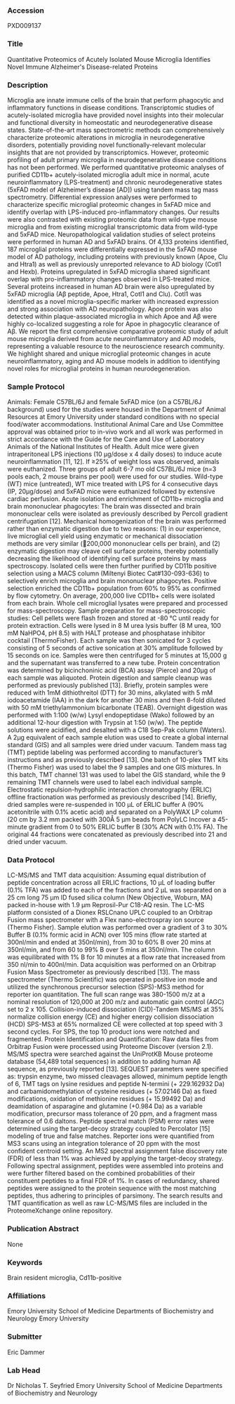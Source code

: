 ### Accession
PXD009137

### Title
Quantitative Proteomics of Acutely Isolated Mouse Microglia Identifies Novel Immune Alzheimer's Disease-related Proteins

### Description
Microglia are innate immune cells of the brain that perform phagocytic and inflammatory functions in disease conditions. Transcriptomic studies of acutely-isolated microglia have provided novel insights into their molecular and functional diversity in homeostatic and neurodegenerative disease states. State-of-the-art mass spectrometric methods can comprehensively characterize proteomic alterations in microglia in neurodegenerative disorders, potentially providing novel functionally-relevant molecular insights that are not provided by transcriptomics. However, proteomic profiling of adult primary microglia in neurodegenerative disease conditions has not been performed. We performed quantitative proteomic analyses of purified CD11b+ acutely-isolated microglia adult mice in normal, acute neuroinflammatory (LPS-treatment) and chronic neurodegenerative states (5xFAD model of Alzheimer’s disease [AD]) using tandem mass tag mass spectrometry. Differential expression analyses were performed to characterize specific microglial proteomic changes in 5xFAD mice and identify overlap with LPS-induced pro-inflammatory changes. Our results were also contrasted with existing proteomic data from wild-type mouse microglia and from existing microglial transcriptomic data from wild-type and 5xFAD mice. Neuropathological validation studies of select proteins were performed in human AD and 5xFAD brains. Of 4,133 proteins identified, 187 microglial proteins were differentially expressed in the 5xFAD mouse model of AD pathology, including proteins with previously known (Apoe, Clu and Htra1) as well as previously unreported relevance to AD biology (Cotl1 and Hexb). Proteins upregulated in 5xFAD microglia shared significant overlap with pro-inflammatory changes observed in LPS-treated mice. Several proteins increased in human AD brain were also upregulated by 5xFAD microglia (Aβ peptide, Apoe, Htra1, Cotl1 and Clu). Cotl1 was identified as a novel microglia-specific marker with increased expression and strong association with AD neuropathology. Apoe protein was also detected within plaque-associated microglia in which Apoe and Aβ were highly co-localized suggesting a role for Apoe in phagocytic clearance of Aβ. We report the first comprehensive comparative proteomic study of adult mouse microglia derived from acute neuroinflammatory and AD models, representing a valuable resource to the neuroscience research community. We highlight shared and unique microglial proteomic changes in acute neuroinflammatory, aging and AD mouse models in addition to identifying novel roles for microglial proteins in human neurodegeneration.

### Sample Protocol
Animals: Female C57BL/6J and female 5xFAD mice (on a C57BL/6J background) used for the studies were housed in the Department of Animal Resources at Emory University under standard conditions with no special food/water accommodations. Institutional Animal Care and Use Committee approval was obtained prior to in-vivo work and all work was performed in strict accordance with the Guide for the Care and Use of Laboratory Animals of the National Institutes of Health. Adult mice were given intraperitoneal LPS injections (10 µg/dose x 4 daily doses) to induce acute neuroinflammation [11, 12]. If ≥25% of weight loss was observed, animals were euthanized. Three groups of adult 6-7 mo old C57BL/6J mice (n=3 pools each, 2 mouse brains per pool) were used for our studies. Wild-type (WT) mice (untreated), WT mice treated with LPS for 4 consecutive days (IP, 20µg/dose) and 5xFAD mice were euthanized followed by extensive cardiac perfusion. Acute isolation and enrichment of CD11b+ microglia and brain mononuclear phagocytes: The brain was dissected and brain mononuclear cells were isolated as previously described by Percoll gradient centrifugation [12]. Mechanical homogenization of the brain was performed rather than enzymatic digestion due to two reasons: (1) in our experience, live microglial cell yield using enzymatic or mechanical dissociation methods are very similar (200,000 mononuclear cells per brain), and (2) enzymatic digestion may cleave cell surface proteins, thereby potentially decreasing the likelihood of identifying cell surface proteins by mass spectroscopy. Isolated cells were then further purified by CD11b positive selection using a MACS column (Miltenyi Biotec Cat#130-093-636) to selectively enrich microglia and brain mononuclear phagocytes. Positive selection enriched the CD11b+ population from 60% to 95% as confirmed by flow cytometry. On average, 200,000 live CD11b+ cells were isolated from each brain. Whole cell microglial lysates were prepared and processed for mass-spectroscopy. Sample preparation for mass-spectroscopic studies: Cell pellets were flash frozen and stored at -80 °C until ready for protein extraction. Cells were lysed in 8 M urea lysis buffer (8 M urea, 100 mM NaHPO4, pH 8.5) with HALT protease and phosphatase inhibitor cocktail (ThermoFisher). Each sample was then sonicated for 3 cycles consisting of 5 seconds of active sonication at 30% amplitude followed by 15 seconds on ice. Samples were then centrifuged for 5 minutes at 15,000 g and the supernatant was transferred to a new tube. Protein concentration was determined by bicinchoninic acid (BCA) assay (Pierce) and 20µg of each sample was aliquoted.  Protein digestion and sample cleanup was performed as previously published [13].  Briefly, protein samples were reduced with 1mM dithiothreitol (DTT) for 30 mins, alkylated with 5 mM iodoacetamide (IAA) in the dark for another 30 mins and then 8-fold diluted with 50 mM triethylammonium bicarbonate (TEAB). Overnight digestion was performed with 1:100 (w/w) Lysyl endopeptidase (Wako) followed by an additional 12-hour digestion with Trypsin at 1:50 (w/w). The peptide solutions were acidified, and desalted with a C18 Sep-Pak column (Waters).  A 2µg equivalent of each sample elution was used to create a global internal standard (GIS) and all samples were dried under vacuum.  Tandem mass tag (TMT) peptide labeling was performed according to manufacturer’s instructions and as previously described [13]. One batch of 10-plex TMT kits (Thermo Fisher) was used to label the 9 samples and one GIS mixtures. In this batch, TMT channel 131 was used to label the GIS standard, while the 9 remaining TMT channels were used to label each individual sample. Electrostatic repulsion-hydrophilic interaction chromatography (ERLIC) offline fractionation was performed as previously described [14]. Briefly, dried samples were re-suspended in 100 µL of ERLIC buffer A (90% acetonitrile with 0.1% acetic acid) and separated on a PolyWAX LP column (20 cm by 3.2 mm packed with 300Å 5 µm beads from PolyLC Incover a 45-minute gradient from 0 to 50% ERLIC buffer B (30% ACN with 0.1% FA). The original 44 fractions were concatenated as previously described into 21 and dried under vacuum.

### Data Protocol
LC-MS/MS and TMT data acquisition: Assuming equal distribution of peptide concentration across all ERLIC fractions, 10 µL of loading buffer (0.1% TFA) was added to each of the fractions and 2 µL was separated on a 25 cm long 75 µm ID fused silica column (New Objective, Woburn, MA) packed in-house with 1.9 µm Reprosil-Pur C18-AQ resin.  The LC-MS platform consisted of a Dionex RSLCnano UPLC coupled to an Orbitrap Fusion mass spectrometer with a Flex nano-electrospray ion source (Thermo Fisher). Sample elution was performed over a gradient of 3 to 30% Buffer B (0.1% formic acid in ACN) over 105 mins (flow rate started at 300nl/min and ended at 350nl/min), from 30 to 60% B over 20 mins at 350nl/min, and from 60 to 99% B over 5 mins at 350nl/min.  The column was equilibrated with 1% B for 10 minutes at a flow rate that increased from 350 nl/min to 400nl/min. Data acquisition was performed on an Orbitrap Fusion Mass Spectrometer as previously described [13]. The mass spectrometer (Thermo Scientific) was operated in positive ion mode and utilized the synchronous precursor selection (SPS)-MS3 method for reporter ion quantitation. The full scan range was 380-1500 m/z at a nominal resolution of 120,000 at 200 m/z and automatic gain control (AGC) set to 2 x 105. Collision-induced dissociation (CID)-Tandem MS/MS at 35% normalize collision energy (CE) and higher energy collision dissociation (HCD) SPS-MS3 at 65% normalized CE   were collected at top speed with 3 second cycles.  For SPS, the top 10 product ions were notched and fragmented.  Protein Identification and Quantification: Raw data files from Orbitrap Fusion were processed using Proteome Discover (version 2.1). MS/MS spectra were searched against the UniProtKB Mouse proteome database (54,489 total sequences) in addition to adding human Aβ sequence, as previously reported [13]. SEQUEST parameters were specified as: trypsin enzyme, two missed cleavages allowed, minimum peptide length of 6, TMT tags on lysine residues and peptide N-termini (+ 229.162932 Da) and carbamidomethylation of cysteine residues (+ 57.02146 Da) as fixed modifications, oxidation of methionine residues (+ 15.99492 Da) and deamidation of asparagine and glutamine (+0.984 Da) as a variable modification, precursor mass tolerance of 20 ppm, and a fragment mass tolerance of 0.6 daltons. Peptide spectral match (PSM) error rates were determined using the target-decoy strategy coupled to Percolator [15] modeling of true and false matches. Reporter ions were quantified from MS3 scans using an integration tolerance of 20 ppm with the most confident centroid setting. An MS2 spectral assignment false discovery rate (FDR) of less than 1% was achieved by applying the target-decoy strategy. Following spectral assignment, peptides were assembled into proteins and were further filtered based on the combined probabilities of their constituent peptides to a final FDR of 1%. In cases of redundancy, shared peptides were assigned to the protein sequence with the most matching peptides, thus adhering to principles of parsimony. The search results and TMT quantification as well as raw LC-MS/MS files are included in the ProteomeXchange online repository.

### Publication Abstract
None

### Keywords
Brain resident microglia, Cd11b-positive

### Affiliations
Emory University School of Medicine Departments of Biochemistry and Neurology
Emory University

### Submitter
Eric Dammer

### Lab Head
Dr Nicholas T. Seyfried
Emory University School of Medicine Departments of Biochemistry and Neurology


